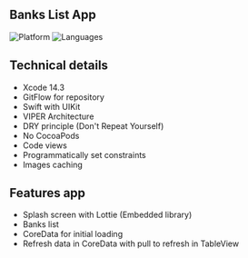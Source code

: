 ## Banks List App

![Platform](https://img.shields.io/badge/iOS-12%2B-blue) ![Languages](https://img.shields.io/badge/Swift-5%2B-orange)

## Technical details
- Xcode 14.3
- GitFlow for repository
- Swift with UIKit
- VIPER Architecture
- DRY principle (Don't Repeat Yourself)
- No CocoaPods
- Code views
- Programmatically set constraints
- Images caching

## Features app
- Splash screen with Lottie (Embedded library)
- Banks list
- CoreData for initial loading
- Refresh data in CoreData with pull to refresh in TableView
